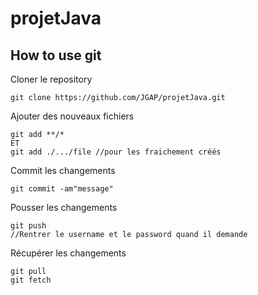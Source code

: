 projetJava
==========

## How to use git

Cloner le repository

	git clone https://github.com/JGAP/projetJava.git
	
Ajouter des nouveaux fichiers

	git add **/*
	ET
	git add ./.../file //pour les fraichement créés
	
Commit les changements

	git commit -am"message"

Pousser les changements

	git push
	//Rentrer le username et le password quand il demande
	
Récupérer les changements

	git pull
	git fetch
